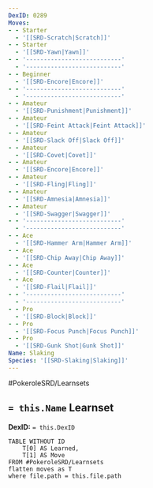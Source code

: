 ```yaml
---
DexID: 0289
Moves:
- - Starter
  - '[[SRD-Scratch|Scratch]]'
- - Starter
  - '[[SRD-Yawn|Yawn]]'
- - '---------------------------'
  - '---------------------------'
- - Beginner
  - '[[SRD-Encore|Encore]]'
- - '---------------------------'
  - '---------------------------'
- - Amateur
  - '[[SRD-Punishment|Punishment]]'
- - Amateur
  - '[[SRD-Feint Attack|Feint Attack]]'
- - Amateur
  - '[[SRD-Slack Off|Slack Off]]'
- - Amateur
  - '[[SRD-Covet|Covet]]'
- - Amateur
  - '[[SRD-Encore|Encore]]'
- - Amateur
  - '[[SRD-Fling|Fling]]'
- - Amateur
  - '[[SRD-Amnesia|Amnesia]]'
- - Amateur
  - '[[SRD-Swagger|Swagger]]'
- - '---------------------------'
  - '---------------------------'
- - Ace
  - '[[SRD-Hammer Arm|Hammer Arm]]'
- - Ace
  - '[[SRD-Chip Away|Chip Away]]'
- - Ace
  - '[[SRD-Counter|Counter]]'
- - Ace
  - '[[SRD-Flail|Flail]]'
- - '---------------------------'
  - '---------------------------'
- - Pro
  - '[[SRD-Block|Block]]'
- - Pro
  - '[[SRD-Focus Punch|Focus Punch]]'
- - Pro
  - '[[SRD-Gunk Shot|Gunk Shot]]'
Name: Slaking
Species: '[[SRD-Slaking|Slaking]]'
---
```


#PokeroleSRD/Learnsets

## `= this.Name` Learnset

**DexID:** `= this.DexID`

```dataview
TABLE WITHOUT ID
    T[0] AS Learned,
    T[1] AS Move
FROM #PokeroleSRD/Learnsets
flatten moves as T
where file.path = this.file.path
```

